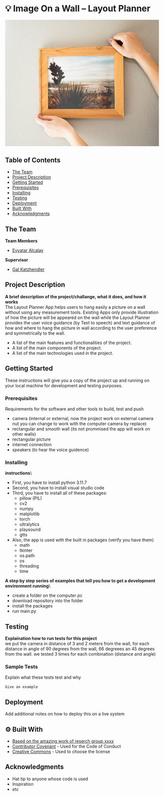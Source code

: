 
# 💡 Image On a Wall – Layout Planner
<!-- cool project cover image -->
![Project Cover Image](/assets/opening_pic.jpg)

<!-- table of content -->
## Table of Contents
- [The Team](#The-Team)
- [Project Description](#Project-Description)
- [Getting Started](#Getting-Started)
- [Prerequisites](#Prerequisites)
- [Installing](#Installing)
- [Testing](#Testing)
- [Deployment](#Deployment)
- [Built With](#Built-with)
- [Acknowledgments](#Acknowledgments)

## The Team 
**Team Members**
- [Evyatar Alcalay](evyataralcalay@mail.huji.ac.il)

**Supervisor**
- [Gal Katzhendler](gal.katzhendler@mail.huji.ac.il)


## Project Description 
**A brief description of the project/challange, what it does, and how it works**\
The Layout Planner App helps users to hang easily a picture on a wall without using any measurement tools. 
Existing Apps only provide illustration of how the picture will be appeared on the wall while the Layout Planner provides the user voice guidance (by Text to speech) and text guidance of how and where to hang the picture in wall according to the user preference and symmetrically to the wall.

- A list of the main features and functionalities of the project.
- A list of the main components of the project.
- A list of the main technologies used in the project.


## Getting Started

These instructions will give you a copy of the project up and running on
your local machine for development and testing purposes. 

### Prerequisites
Requirements for the software and other tools to build, test and push 
- camera (internal or external, now the project work on external camera nut you can change to work with the computer camera by replace)
- rectangular and smooth wall (its not prommised the app will work on other walls)  
- rectangular picture
- internet connection
- speakers (to hear the voice guidence)

### Installing
**instructions**\
- First, you have to install python 3.11.7
- Second, you have to install visual studio code
- Third, you have to install all of these packages:
  * pillow (PIL)
  * cv2
  * numpy
  * matplotlib
  * torch
  * ultralytics
  * playsound
  * gtts
- Also, the app is used with the built in packages (verify you have them)
  * math
  * tkinter
  * os.path
  * os
  * threading
  * time

**A step by step series of examples that tell you how to get a development environment running**\
- create a folder on the computer pc
- download repository into the folder
- install the packages
- run main.py

## Testing
**Explaination how to run tests for this project**\
we put the camera in distance of 3 and 2 meters from the wall, for each distance in angle of 90 degrees from the wall, 66 degreees an 45 degrees from the wall. we tested 3 times for each combination (distance and angle)

### Sample Tests
Explain what these tests test and why

    Give an example

## Deployment
Add additional notes on how to deploy this on a live system

## ⚙️ Built With
  - [Based on the amazing work of reserch group xxxx](https://www.example.com)
  - [Contributor Covenant](https://www.contributor-covenant.org/) - Used for the Code of Conduct
  - [Creative Commons](https://creativecommons.org/) - Used to choose the license


## Acknowledgments
  - Hat tip to anyone whose code is used
  - Inspiration
  - etc
